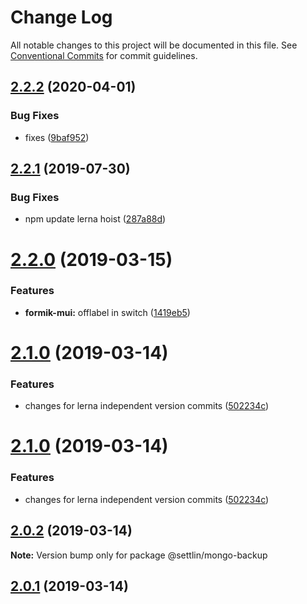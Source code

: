 # Change Log

All notable changes to this project will be documented in this file.
See [Conventional Commits](https://conventionalcommits.org) for commit guidelines.

## [2.2.2](http://github.com/settlin/node-monorepo/mongo-backup/compare/@settlin/mongo-backup@2.2.1...@settlin/mongo-backup@2.2.2) (2020-04-01)


### Bug Fixes

* fixes ([9baf952](http://github.com/settlin/node-monorepo/mongo-backup/commit/9baf952))





## [2.2.1](http://github.com/settlin/node-monorepo/mongo-backup/compare/@settlin/mongo-backup@2.2.0...@settlin/mongo-backup@2.2.1) (2019-07-30)


### Bug Fixes

* npm update lerna hoist ([287a88d](http://github.com/settlin/node-monorepo/mongo-backup/commit/287a88d))





# [2.2.0](http://github.com/settlin/node-monorepo/mongo-backup/compare/@settlin/mongo-backup@2.1.0...@settlin/mongo-backup@2.2.0) (2019-03-15)


### Features

* **formik-mui:** offlabel in switch ([1419eb5](http://github.com/settlin/node-monorepo/mongo-backup/commit/1419eb5))





# [2.1.0](http://github.com/settlin/node-monorepo/mongo-backup/compare/@settlin/mongo-backup@2.0.1...@settlin/mongo-backup@2.1.0) (2019-03-14)


### Features

* changes for lerna independent version commits ([502234c](http://github.com/settlin/node-monorepo/mongo-backup/commit/502234c))





# [2.1.0](http://github.com/settlin/node-monorepo/mongo-backup/compare/@settlin/mongo-backup@2.0.1...@settlin/mongo-backup@2.1.0) (2019-03-14)


### Features

* changes for lerna independent version commits ([502234c](http://github.com/settlin/node-monorepo/mongo-backup/commit/502234c))





## [2.0.2](http://github.com/settlin/node-monorepo/mongo-backup/compare/@settlin/mongo-backup@2.0.1...@settlin/mongo-backup@2.0.2) (2019-03-14)

**Note:** Version bump only for package @settlin/mongo-backup





## [2.0.1](http://github.com/settlin/node-monorepo/mongo-backup/compare/@settlin/mongo-backup@2.0.1...@settlin/mongo-backup@2.0.1) (2019-03-14)
